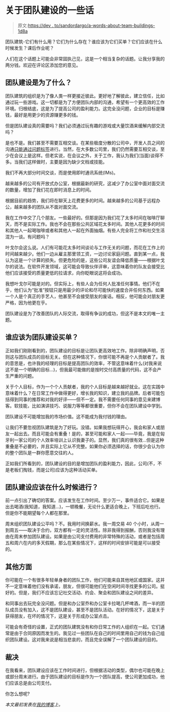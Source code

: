 # 关于团队建设的一些话

> 原文:[https://dev . to/sandordargo/a-words-about-team-buildings-1d8a](https://dev.to/sandordargo/a-few-words-about-team-buildings-1d8a)

团队建筑-它们有什么用？它们为什么存在？谁应该为它们买单？它们应该在什么时候发生？课后作业呢？

人们在这个话题上可能会非常固执己见，这是一个相当复杂的话题。让我分享我的两分钱。欢迎在评论区添加您的意见。

## 团队建设是为了什么？

团队建筑的组织是为了像人类一样更接近彼此。更好地了解彼此，建立信任，比如通过玩一些游戏。这一切都是为了方便团队内部的沟通，希望有一个更高效的工作环境。归根结底，这是为了提高公司的盈利能力。这完全没问题，企业的目标是赚钱，最好是用更少的资源赚更多的钱。

但是团队建设真的需要吗？我们必须通过玩有趣的游戏或大量饮酒来缓解内部交流吗？

是也不是。我们甚至不需要互相交谈。在某些极度分散的公司中，开发人员之间的沟通[只能通过问题标签](https://www.yegor256.com/2014/04/17/how-xdsd-is-different.html#no-informal-communications)进行。当然，在大多数公司里，我们仍然需要互相交谈，至少在会议上是这样。但老实说，在会议之外，关于工作，我认为我们(当面)谈得不多。当我们这样做时，主要是因为缺少文档或技能。

我们不再大部分时间交谈，而是使用即时通讯系统(IMs)。

越来越多的公司有开放式办公室，根据最新的研究，这减少了办公室中面对面交流的数量，增加了我们花在即时消息上的时间。

根据目前的趋势，我们将在聊天上花费更多的时间。越来越多的公司基于远程办公，越来越多的团队从不面对面交流。

我在工作中交了几个朋友。一些最好的。但那是因为我们花了太多时间在咖啡厅聊天，而不是实际工作。我也不会在那些公共区域花太多时间。其他人花更多的时间和其他人一起喝咖啡或者和其他人一起在外面抽烟。有些人完全将工作和社交生活混为一谈。有问题吗？

叶戈尔会这么说。人们有可能花太多时间谈论与工作无关的问题，而花在工作上的时间越来越少。他们一边从雇主那里领工资，一边讨论家庭问题。直到某一点，我认为这是一个计算的损失。但更危险的是，这些公司友谊会降低质量——根据叶戈尔的说法。在软件开发领域，这可能会导致伙伴评审，这意味着你的队友会接受比他们应该接受的质量更低的拉请求，向你眨眼说这将会成功。

我想叶戈尔可能是对的。但实际上，有些人会为任何人批准任何事情。他们不在乎，他们认为“批准”按钮只是用最少的评论和尽可能快的速度合并任何东西。如果一个人是个真正的手艺人，他甚至不会接受朋友的废话。相反，他可能会对朋友更严格，因为他更在乎。

团队建设是为了改善团队的人际交流，取得有争议的成功，但这不是本文的唯一主题。

## 谁应该为团队建设买单？

正如我们刚刚看到的，团队建设的目标是让团队更高效地工作。除非明确声明，否则这与团队成员的目标无关。但在这种情况下，你很可能不再是个人贡献者了。我的意思是，也许我的经理的目标是提高团队的效率，不管这意味着什么(对我来说这不是一个明确的目标...)，但我最可能做的是按时交付高质量的代码，这不会产生严重的问题。

关于个人目标，作为一个个人贡献者，我的个人目标是越来越好就业。这在实践中意味着什么？在日常工作中做得更好，增长我的知识，建立我的品牌。后者可能包括得到同事的推荐和对我的好评——但不一定。我不需要任何同事的意见来建博客。软技能，比如演讲技巧、说服力等等都很重要，但你不会在团队建设中学到。

团队建设不可能增加我的市场价值。这不能成为我付钱的理由。

让我们不要忽视团队建筑是为了好玩。没错。如果我想玩得开心，我会和家人或朋友一起出去。而且可能会有重叠！是的，甚至可能和家人一起——毕竟，我是在匈牙利一家公司的个人效率培训上认识我妻子的。显然，我们真的很有效...但是这种重叠是不必要的，并且实际上它从不完整。如果你必须选择的话，你很少会认为你的整个团队是一群你愿意交往的人。

正如我们所看到的，团队建设的目的是增加团队的盈利能力，因此，公司(不，不是老板们掏钱，而是公司)应该为这种活动买单。

## 团队建设应该在什么时候进行？

前一点引出了确切的答案。应该发生在工作时间。至少万一，事件适合它。如果是出去喝酒(我知道，我知道...)，一顿晚餐，无论什么更适合晚上，下班后吃也行。但是你不能期望每个人都在那里。

周末组织团队建设公平吗？不。我用时间换薪水。我一周交易 40 个小时，从周一到周五——取决于合约，双方都有一定的灵活性。除非我得到报酬，否则我没有理由在周末参加团队建设。如果是由公司支付费用的非常特殊的活动，或者是包括周五和周六在内的多天假期，那么在某些情况下，这样的时间安排可能是可以接受的。

## 其他方面

你可能在一个有很多年轻单身者的团队工作，他们可能来自其他地区或国家。这并不一定意味着他们没有承诺，朋友，但很可能他们在空闲时间寻找更多的公司。挺好的。但是，我们不应该忘记社交活动、约会、聚会和团队建设之间的差异。

和同事出去玩完全没问题。但是和办公室乔和办公室卡拉喝几杯啤酒，而一半的团队成员没有加入，这不是团队建设，甚至不是团队活动。在好的情况下，这是关于获得朋友，在坏的情况下，这是关于形成办公室点击。

可能会有奇怪的设置，正式的团队建筑没有和你日常工作的人组织在一起。它们通常是由于合同原因而发生的。我见过一些团队在自己的时间里用自己的钱为自己组织团队建设。这对我来说是相当悲哀的，而且完全误解了一个团队建设的目的。

## 裁决

在我看来，团队建设应该在工作时间进行，但根据活动的类型，偶尔也可能在晚上或部分周末进行。由于团队建设的目标是作为一个团队提高，使公司更加成功，他们应该总是由公司支付。

你怎么想呢?

*本文最初发表在[我的博客](http://sandordargo.com/blog/2018/11/14/team-buildings)上。*